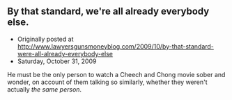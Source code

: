 ## By that standard, we're all already everybody else.

 * Originally posted at http://www.lawyersgunsmoneyblog.com/2009/10/by-that-standard-were-all-already-everybody-else
 * Saturday, October 31, 2009

He must be the only person to watch a Cheech and Chong movie sober and wonder, on account of them talking so similarly, whether they weren't actually _the same person_.